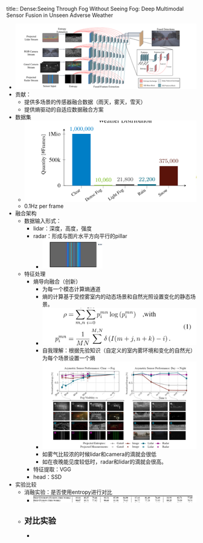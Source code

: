 title:: Dense:Seeing Through Fog Without Seeing Fog: Deep Multimodal Sensor Fusion in Unseen Adverse Weather

- ![image.png](../assets/image_1654071675117_0.png)
- 贡献：
	- 提供多场景的传感器融合数据（雨天，雾天，雪天）
	- 提供熵驱动的自适应数据融合方案
- 数据集
	- ![image.png](../assets/image_1654070904551_0.png)
	- 0.1Hz per frame
- 融合架构
	- 数据输入形式：
		- lidar：深度，高度，强度
		- radar：形成与图片水平方向平行的pillar
			- ![image.png](../assets/image_1654071667876_0.png)
	- 特征处理
		- 熵导向融合（创新）
			- 为每一个模态计算熵通道
			- 熵的计算基于受控雾室内的动态场景和自然光照设置变化的静态场景。
			- ![image.png](../assets/image_1654072373934_0.png)
			- 自我理解：根据先验知识（自定义的室内雾环境和变化的自然光）为每个场景设置一个熵
			- ![image.png](../assets/image_1654072699556_0.png)
			- 如雾气比较浓的时候lidar和camera的滴就会很低
			- 如在夜晚能见度较低时，radar和lidar的滴就会很高。
		- 特征提取：VGG
		- head：SSD
- 实验比较
	- 消融实验：是否使用entropy进行对比
		- ![image.png](../assets/image_1654073023980_0.png)
	- 对比实验
		-
		-